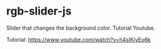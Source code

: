 # rgb-slider-js
Slider that changes the background color. Tutorial Youtube.

Tutorial:
https://www.youtube.com/watch?v=h4sIKiyEo6k
